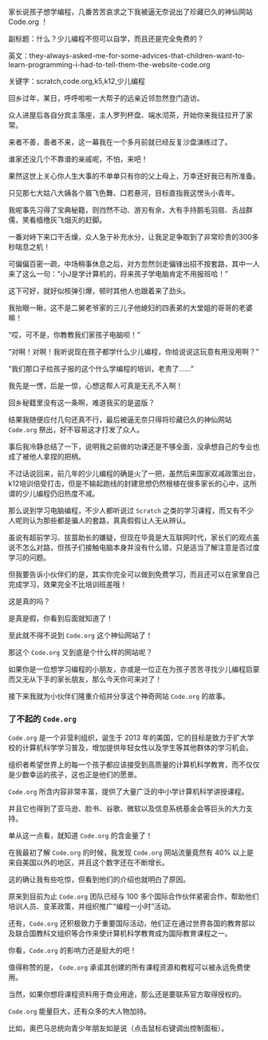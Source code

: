 家长说孩子想学编程，几番苦苦哀求之下我被逼无奈说出了珍藏已久的神仙网站 Code.org ！

副标题：什么？少儿编程不但可以自学，而且还是完全免费的？

英文：they-always-asked-me-for-some-advices-that-children-want-to-learn-programming-i-had-to-tell-them-the-website-code.org

关键字：scratch,code.org,k5,k12,少儿编程



回乡过年，某日，呼呼啦啦一大帮子的远亲近邻忽然登门造访。

众人进屋后各自分宾主落座，主人罗列杯盘、端水沏茶，开始你来我往拉开了家常。

来者不善，善者不来，这一幕我在一个多月前就已经反复沙盘演练过了。

谁家还没几个不靠谱的亲戚呢，不怕，来吧！



果然这世上关心你人生大事的不单单只有你的父上母上，万幸还好我已有所准备。

只见那七大姑八大姨各个眉飞色舞、口若悬河，目标直指我这愣头小青年。

我呢事先习得了宝典秘籍，则岿然不动、游刃有余，大有手持鹅毛羽扇、舌战群儒，笑看樯橹灰飞烟灭的赶脚。

一番对峙下来口干舌燥，众人急于补充水分，让我足足争取到了非常珍贵的300多秒喘息之机！



可偏偏百密一疏，中场稍事休息之后，对方忽然剑走偏锋出招不按套路，其中一人来了这么一句：“小J是学计算机的，将来孩子学电脑肯定不用报班哈！”

这下可好，就好似核弹引爆，顿时其他人也跟着来了劲头。

我抬眼一瞅，这不是二舅老爷家的三儿子他媳妇的四表弟的大堂姐的哥哥的老婆嘛！

“哎，可不是，你教教我们家孩子电脑呗！”

“对啊！对啊！我听说现在孩子都学什么少儿编程，你给说说这玩意有用没用啊？”

“我们那口子给孩子报的这个什么学编程的培训，老贵了......”



我先是一愣，后是一惊，心想这帮人可真是无孔不入啊！

回乡秘籍里没有这一条啊，难道我买的是盗版？

结果我随便应付几句还真不行，最后被逼无奈只得将珍藏已久的神仙网站 `Code.org` 祭出，好不容易这才打发了众人。

事后我冷静总结了一下，说明我之前做的功课还是不够全面，没承想自己的专业也成了被他人拿捏的把柄。



不过话说回来，前几年的少儿编程的确是火了一把，虽然后来国家双减政策出台，k12培训倍受打击，但是不输起跑线的封建思想仍然根植在很多家长的心中，这所谓的少儿编程仍旧热度不减。

那么说到学习电脑编程，不少人都听说过 `Scratch` 之类的学习课程，而又有不少人呢则认为那些都是骗人的套路，真真假假让人无从辨认。

虽说有超前学习、拔苗助长的嫌疑，但现在毕竟是大互联网时代，家长们的观点虽说不怎么对路，但孩子们接触电脑本身并没有什么错，只是适当了解注意是否过度学习的问题。

但我要告诉小伙伴们的是，其实你完全可以做到免费学习，而且还可以在家里自己完成学习，效果完全不比培训班差哦！

这是真的吗？

是真是假，你看到后面就知道了！

至此就不得不说到 `Code.org` 这个神仙网站了！



那这个 `Code.org` 又到底是个什么样的网站呢？

如果你是一位想学习编程的小朋友，亦或是一位正在为孩子苦苦寻找少儿编程启蒙而又无从下手的家长朋友，那么今天你可来对了！

接下来我就为小伙伴们隆重介绍并分享这个神奇网站 `Code.org` 的故事。



### 了不起的 `Code.org`

`Code.org` 是一个非营利组织，诞生于 2013 年的美国，它的目标是致力于扩大学校的计算机科学学习普及，增加提供年轻女性以及学生等其他群体的学习机会。

组织者希望世界上的每一个孩子都应该接受到高质量的计算机科学教育，而不仅仅是少数幸运的孩子，这也正是他们的愿景。

`Code.org` 所含内容非常丰富，提供了大量广泛的中小学计算机科学讲授课程。

并且它也得到了亚马逊、脸书、谷歌、微软以及信息系统基金会等巨头的大力支持。

单从这一点看，就知道 `Code.org` 的含金量了！



在我最初了解 `Code.org` 的时候，我发现 `Code.org` 网站流量竟然有 40% 以上是来自美国以外的地区，并且这个数字还在不断增长。

这的确让我有些吃惊，但看到他们的介绍也就明白了原因。

原来到目前为止 `Code.org` 团队已经与 100 多个国际合作伙伴紧密合作，帮助他们培训人员、变革政策，并组织推广“编程一小时”活动。

还有，`Code.org` 还积极致力于重要国际活动，他们正在通过世界各国的教育部以及联合国教科文组织等合作来使计算机科学教育成为国际教育课程之一。

你看，`Code.org` 的影响力还是挺大的吧！



值得称赞的是， `Code.org` 承诺其创建的所有课程资源和教程可以被永远免费使用。

当然，如果你想将课程资料用于商业用途，那么还是要联系官方取得授权的。



`Code.org` 能量巨大，还有众多的大人物加持。

比如，奥巴马总统向青少年朋友如是说（点击鼠标右键调出控制面板）。

<video style="width:100%; height:100%" id="fallbackPlayer1644543007019_html5_api" class="" preload="none" poster="./obama.JPG" tabindex="-1" src="https://videos.code.org/2015/social/president_obama_asks_america.mp4">
    <source src="https://videos.code.org/2015/social/president_obama_asks_america.mp4" type="video/mp4">
</video>



看不了视频的小伙伴可以下载视频来看：

https://videos.code.org/2015/social/president_obama_asks_america.mp4



总之，`Code.org` 可不仅仅是个学习网站这么简单。

接下来就如何使用好 `Code.org` ，我们来个简单的介绍吧。




### 如何使用 `Code.org` 课程

我在这里给小伙伴们做个简单初步的使用演示，更多具体的内容还是要大家去逐步了解。

> 官网：[https://code.org/](https://code.org/)



我们打开首页，映入眼帘的是一群开朗活泼的孩子们，他们正兴高采烈地举着手中的平板正向我们展示自己的学习成果。

并且页面所展示出来的内容也很有儿童学习的气氛。

图01



虽然是美国网站，但是 `Code.org` 可以说是面向全球的，因此我们不必担心语言阅读的问题。

它会给出提示让我们选择中文语言，或者在网页的右下角也可以找到切换语言的下拉菜单。

但需要注意的是，网站内容并不是 100% 支持中文，因此会英文者能有更好的阅读使用体验。

图02



好了，我们进入首页后，点击左上角的 `课程分类` 。

> https://studio.code.org/courses



在打开的页面中找到 `学前儿童的速学课程` 并点击进入。

图03



这套速学课程非常适合4到8岁的小朋友学习，而这个年龄阶段的小朋友需要掌握的则是与编程相关的概念和一些最最初步的非常简单的可动动小手的操作。

我们点击进入后，展现在我们面前的就是一系列的速学课程列表，包括 `序列` 、`循环` 和 `事件` 等知识块内容。

图04



不用担心这些看似是专业术语的词语，实际上我们只要带着小朋友边做边学，很快他们就会懂的，我们并不需要纠结术语的意思。

好了，接下来我给大家操作演示一下，以便大家加深印象。

我们就拿课程列表中的一个课程举例，比如第一大块 `序列` 中第3项 `迷宫编程` 的第2小节。

在此我需要说明一下，标有数字的进度小节如果是菱形的指的是视频内容，而圆形图案则是动手操作内容。



OK，我们点一下 `3.迷宫编程` 的第2小节。

当我们刚开始进入新页面时，它会给予我们一些提示信息。

比如它告诉我们点击小鸟头上的灯泡就可以得到新的提示。

又比如小鸟也会告诉我们我们应该做些什么。

图05



点击确定并关闭提示信息后，我们就可以开始练习操作啦！

大致的我们可以按如下图布局来操作我们的编程练习。

图06



**第一，页面左侧是我们写好程序后，可以实际测试运行效果的区域。**

其中 `步进` 的意思是，点它一次它只运行一步程序，多次点它可以多步连续运行。



**第二，页面上侧是小鸟给我们提示信息的区域，我们需要做些什么都可以在这里了解到。**



**第三，页面中间区域摆放着我们可以操作的模块。**

这些模块你可以理解为编程用到的代码。

在最初学习的时候，这些模块代码通常都是一些方向箭头，我们学习到后面更复杂的编程时就会接触到更多更复杂的模块代码了。

通常我们只要用鼠标点击并按住这些模块，然后拖拽到右侧的工作区域即可实现编程步骤的编写。



**第四，页面右侧就是程序编写、代码放置的区域了。**

在这里可以放置第三部分所说的模块代码。

并且，可以按顺序从上到下或者说从开始到结束依次摆放。

另外需要我们注意的是，模块代码之间应该严丝合缝地拼接在一起才能生效。

图07



如果像下图那样只是将模块放到工作区域是无效的。

图08



而有效利用模块代码的方式是将它们完美地契合在一起。

图09.GIF



如果你发现当前的模块代码放错了，可以将这些错误模块向左侧拖拽放回垃圾桶中。

图10



一旦运行失败没有达成目标，那么小鸟就会报错并及时给出详细提示指导我们如何修复错误。

图11



最后经过多次测试确保没有任何问题后，点击“运行”，完美过关！

图12.GIF



怎么样？简单吗？

如果你有电脑或平板，可以马上行动起来，和小朋友一道边玩边学习！



虽然前面那样的操作十分的简单，只需要我们点击和拖拽就能完成，但是接下来我还是忍不住给小伙伴们分享一下 `Code.org` 的另类特色：不插电课程。



### 另类特色的不插电课程

这可能是 `Code.org` 的一大特色，他们将不用电脑等等带电设备的**离线课程**统统称为**不插电课程**（`Unplugged Courses`）。

其字面意思也是显而易见，这些课程并不依赖电脑，也并不在电脑上操作，只需借助纸笔等常见的日常用品或小道具即可实现计算机编程学习。

哈哈，听起来是不是有点匪夷所思呢？

要不怎么说这是 `Code.org` 的特色内容呢！

那这玩意具体是个什么样子的呢？

其实它并没有什么神秘的，接下来我就给小伙伴们演示演示，希望能给大家有个感性的认识。



我们点击进入首页的课程分类，在打开的页面中选择 `离线课程` 。

图13



从介绍中我们可以了解到，`Code.org` 已经收集整理了一份详尽的课程清单。

其主要以4岁以上的儿童或是不具备使用电脑设备条件的群体为对象，提供同样可以学习计算机知识的环境。

我在其中随便找一个课程作为演示来给大家说明，比如 `课程 A.3 - 快乐地图` 吧。

图14

图15



课程A的第3课被称为快乐地图，它的目的是为了让小朋友们能够初步地了解编程中什么是算法。

对于如何解释算法的意思，我们大可不必担心，因为不插电课程是通过实际的动手操作来让小朋友们体验和感悟算法的意义。



##### 需要什么

例如第3节课的快乐地图，实际上我们只要我们准备好一张纸、一支笔和几个箭头图片。

具体的做法是，首先在纸上画上几个格子，有点像普通的表格，比如最简单的2乘4的表格。

然后随便找到表格中的两个格子，在格子里画上一个小精灵和一个水果。

最后再准备几个箭头图片，包括上下左右四个方向。

就这样一切OK啦！（下图为3乘5的格子）

图16



##### 怎么做

一切准备停当后我们就可以开始了。

我们的目标是要让小精灵尽快吃到可口的水果，于是我们需要小朋友们想一想，如何让小精灵尽快走到水果所在的格子中。

通过灵活不断地告诉小精灵朝着不同方向跨过格子一步一步接近水果，最终达成吃水果的目的。

好了，很简单对不对，我们先演示一遍，然后再让小朋友们自己动手做一做吧！



##### 教学说明

当我们重复做过几次之后就可以和小朋友们说，我们用来实现目的的过程中所做的这些一步一步的操作就叫做算法。

小精灵找到水果可以有很多不同的走法，因此算法可以是不止一种的。

而通过某种算法将每一步操作组合在一起就是编写程序，具体的操作就是代码。



##### 演示视频

如果不是很清楚每个课程的具体意思，那么我们可以观看演示视频，通过视频讲解来深入了解课程内容。

比如关于 `快乐地图` 这节课程，在课程页面中间部分，我们可以点击它的 `线下活动` 按钮。

图17



然后在弹出的窗口右下角点击 `查看完整关卡` 即可观看视频，当然你也可以将视频下载下来随时观看。

图18

图19



在线演示视频（点击鼠标右键调出控制面板）：

<video style="width: 100%; height: 100%" id="fallbackPlayer1644543007019_html5_api" class="" preload="auto" poster="https://studio.code.org/c/video_thumbnails/C1_happy_maps_unplugged.jpg" tabindex="-1" src="https://videos.code.org/2014/C1-happy-maps-unplugged.mp4">
    <source src="https://videos.code.org/2014/C1-happy-maps-unplugged.mp4" type="video/mp4">
</video>



看不了视频的小伙伴可以下载视频来看：

[https://videos.code.org/2014/C1-happy-maps-unplugged.mp4](https://videos.code.org/2014/C1-happy-maps-unplugged.mp4)



当然，对于我们来说，视频里是英文对白，又没有字幕，这点比较头大。

不过也不用着急，作为临时解决方案，可以在手机上安装一个语音即时翻译APP。



### 注册与登录

实际上我们在使用这些免费课程时并不需要特意去注册一个账号，而从学习课程的角度来看，我们需要一个账号的理由是为了方便记录学习进度。

那么除此之外，我还是建议喜欢或是经常需要访问 `Code.org` 的小伙伴们注册一个账号，以方便获得更多的信息和内容。



如果你有谷歌、脸书或微软的账号，那么用这些账号就可以直接第三方登录了。

图20



如果没有的话也没关系，用你自己的邮箱注册一个也很方便。

图21



点击 `注册` 后，我们再填写一些信息就可以生成账号了。

图22



需要注意的是，帐户类型分为两类，一个是学生，另一个是老师，两者访问的内容是不一样的。

在填写学生类型信息时，需要确认家长或监护人信息。

图23



如果是老师的话，只要确认国家和学校组织类型即可。

图24



就这样填写好后点击 `转到我的帐户` ，新账号就生成了！

如果是学生账号，界面可能是这样的，可以立刻开始学习课程。

图25



如果是老师账号，界面可能是这样的，可以设置学校和课程信息。

图26



### 写在最后

其实 `Code.org` 上面还有海量的课程学习内容，不仅有面向学生的自学课程，还有大量的可供老师、家长参考的教学教案。

不得不说人家关于计算机教育方面做得非常超前和实用，我们也还能看出 `Code.org` 的影响力还在不断地发展壮大。

背靠大树好乘凉，作为普通的家长们，如果你们的孩子想学习入门了解计算机编程，那么 `Code.org` 肯定是值得你优先考虑。

它不但免费，而且内容丰富，不仅孩子喜欢学，家长也不用再为去哪儿报班而纠结烦恼。

OK，好东西分享给大家了，接下来就看你们的自由发挥了！

希望家长朋友们能够利用好 `Code.org` ，积极培养孩子们的学习热情！

好了，记得点赞、转发和分享，好东西可是要让更多的人知道哦！

最后祝小伙伴们学习进步，食用愉快！



**扫码关注@网管小贾，阅读更多**

网管小贾的博客 / www.sysadm.cc
